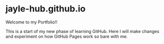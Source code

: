# jayle-hub.github.io
Welcome to my Portfolio!!

This is a start of my new phase of learning GitHub.
Here I will make changes and experiment on how GitHub Pages work so bare with me.
